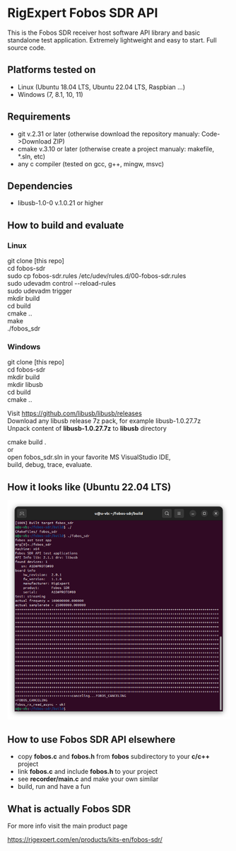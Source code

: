 # RigExpert Fobos SDR API

This is the Fobos SDR receiver host software API library and basic standalone test application. Extremely lightweight and easy to start. Full source code.

## Platforms tested on

- Linux (Ubuntu 18.04 LTS, Ubuntu 22.04 LTS, Raspbian ...)
- Windows (7, 8.1, 10, 11)

## Requirements

- git v.2.31 or later (otherwise download the repository manualy: Code->Download ZIP)
- cmake v.3.10 or later (otherwise create a project manualy: makefile, *.sln, etc)
- any c compiler (tested on gcc, g++, mingw, msvc) 

## Dependencies

- libusb-1.0-0 v.1.0.21 or higher

## How to build and evaluate

### Linux

git clone [this repo]<br />
cd fobos-sdr<br />
sudo cp fobos-sdr.rules /etc/udev/rules.d/00-fobos-sdr.rules<br />
sudo udevadm control --reload-rules<br />
sudo udevadm trigger<br />
mkdir build<br />
cd build<br />
cmake ..<br />
make<br />
./fobos_sdr<br />

### Windows

git clone [this repo]<br />
cd fobos-sdr<br />
mkdir build<br />
mkdir libusb<br />
cd build<br />
cmake ..<br />

Visit https://github.com/libusb/libusb/releases<br />
Download any libusb release 7z pack, for example  libusb-1.0.27.7z<br />
Unpack content of **libusb-1.0.27.7z** to **libusb** directory<br />

cmake build .<br />
or<br />
open fobos_sdr.sln in your favorite MS VisualStudio IDE,<br />
build, debug, trace, evaluate.<br />

## How it looks like (Ubuntu 22.04 LTS)

<img src="./showimg/Screenshot001.png" scale="100%"/><br />

## How to use Fobos SDR API elsewhere

- copy **fobos.c** and **fobos.h** from  **fobos** subdirectory to your **c/c++** project 
- link **fobos.c**  and include **fobos.h** to your project
- see **recorder/main.c** and make your own similar 
- build, run and have a fun

## What is actually Fobos SDR

For more info visit the main product page

https://rigexpert.com/en/products/kits-en/fobos-sdr/
